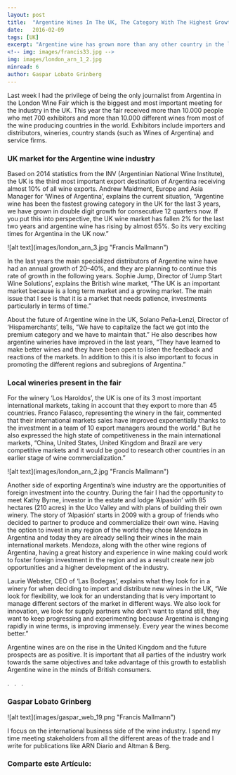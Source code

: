 ```yaml
---
layout: post 
title:  "Argentine Wines In The UK, The Category With The Highest Growth"
date:   2016-02-09
tags: [UK]
excerpt: "Argentine wine has grown more than any other country in the last 3 years. This was reflected in the 2016 London Wine Fair." 
<!-- img: images/francis33.jpg -->
img: images/london_arn_1_2.jpg 
minread: 6
author: Gaspar Lobato Grinberg
---
```


<span class="dropcap">L</span>ast week I had the privilege of being the only journalist from Argentina in the London Wine Fair which is the biggest and most important meeting for the industry in the UK. This year the fair received more than 10.000 people who met 700 exhibitors and more than 10.000 different wines from most of the wine producing countries in the world. Exhibitors include importers and distributors, wineries, country stands (such as Wines of Argentina) and service firms.

### UK market for the Argentine wine industry

Based on 2014 statistics from the INV (Argentinian National Wine Institute), the UK is the third most important export destination of Argentina receiving almost 10% of all wine exports. Andrew Maidment, Europe and Asia Manager for ‘Wines of Argentina’, explains the current situation, “Argentine wine has been the fastest growing category in the UK for the last 3 years, we have grown in double digit growth for consecutive 12 quarters now. If you put this into perspective, the UK wine market has fallen 2% for the last two years and argentine wine has rising by almost 65%. So its very exciting times for Argentina in the UK now.”

<span class="imgcenterwide"> 
![alt text](images/london_arn_3.jpg "Francis Mallmann") 
</span>

In the last years the main specialized distributors of Argentine wine have had an annual growth of 20–40%, and they are planning to continue this rate of growth in the following years. Sophie Jump, Director of ‘Jump Start Wine Solutions’, explains the British wine market, “The UK is an important market because is a long term market and a growing market. The main issue that I see is that it is a market that needs patience, investments particularly in terms of time.”

About the future of Argentine wine in the UK, Solano Peña-Lenzi, Director of ‘Hispamerchants’, tells, “We have to capitalize the fact we got into the premium category and we have to maintain that.” He also describes how argentine wineries have improved in the last years, “They have learned to make better wines and they have been open to listen the feedback and reactions of the markets. In addition to this it is also important to focus in promoting the different regions and subregions of Argentina.”

### Local wineries present in the fair

For the winery ‘Los Haroldos’, the UK is one of its 3 most important international markets, taking in account that they export to more than 45 countries. Franco Falasco, representing the winery in the fair, commented that their international markets sales have improved exponentially thanks to the investment in a team of 10 export managers around the world.” But he also expressed the high state of competitiveness in the main international markets, “China, United States, United Kingdom and Brazil are very competitive markets and it would be good to research other countries in an earlier stage of wine commercialization.”

<span class="imgcenterwide"> 
![alt text](images/london_arn_2.jpg "Francis Mallmann") 
</span>

Another side of exporting Argentina’s wine industry are the opportunities of foreign investment into the country. During the fair I had the opportunity to meet Kathy Byrne, investor in the estate and lodge ‘Alpasión’ with 85 hectares (210 acres) in the Uco Valley and with plans of building their own winery. The story of ‘Alpasión’ starts in 2009 with a group of friends who decided to partner to produce and commercialize their own wine. Having the option to invest in any region of the world they chose Mendoza in Argentina and today they are already selling their wines in the main international markets. Mendoza, along with the other wine regions of Argentina, having a great history and experience in wine making could work to foster foreign investment in the region and as a result create new job opportunities and a higher development of the industry.

Laurie Webster, CEO of ‘Las Bodegas’, explains what they look for in a winery for when deciding to import and distribute new wines in the UK, “We look for flexibility, we look for an understanding that is very important to manage different sectors of the market in different ways. We also look for innovation, we look for supply partners who don’t want to stand still, they want to keep progressing and experimenting because Argentina is changing rapidly in wine terms, is improving immensely. Every year the wines become better.”

Argentine wines are on the rise in the United Kingdom and the future prospects are as positive. It is important that all parties of the industry work towards the same objectives and take advantage of this growth to establish Argentine wine in the minds of British consumers.

<div class="divider">.&nbsp;&nbsp;&nbsp;.&nbsp;&nbsp;&nbsp;.</div>

### Gaspar Lobato Grinberg

<span class="imgpp"> 
![alt text](images/gaspar_web_19.png "Francis Mallmann") 
</span>

I focus on the international business side of the wine industry. I spend my time meeting stakeholders from all the different areas of the trade and I write for publications like ARN Diario and Altman & Berg.

<h3>Comparte este Artículo:</h3>
<div class="addthis_inline_share_toolbox"></div>
<br>


